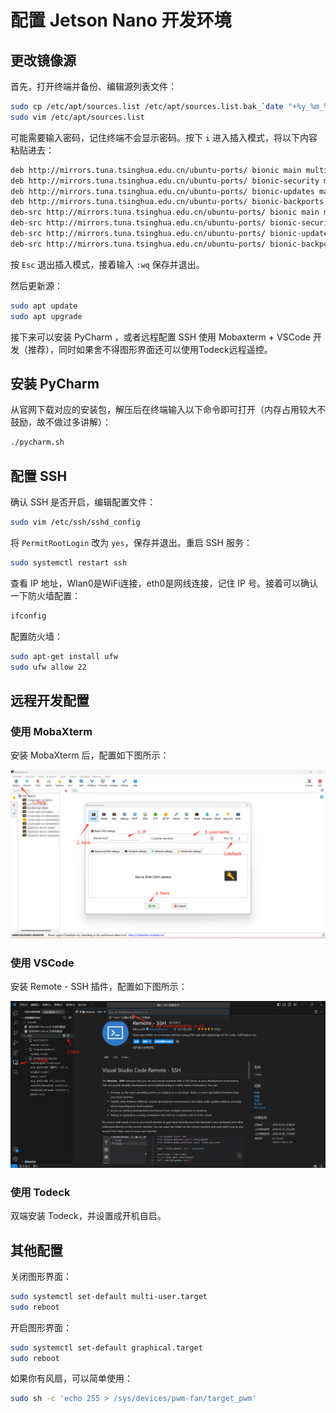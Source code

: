 # 配置 Jetson Nano 开发环境

## 更改镜像源

首先，打开终端并备份、编辑源列表文件：

```bash
sudo cp /etc/apt/sources.list /etc/apt/sources.list.bak_`date "+%y_%m_%d"`
sudo vim /etc/apt/sources.list
```

可能需要输入密码，记住终端不会显示密码。按下 `i` 进入插入模式，将以下内容粘贴进去：

```bash
deb http://mirrors.tuna.tsinghua.edu.cn/ubuntu-ports/ bionic main multiverse restricted universe
deb http://mirrors.tuna.tsinghua.edu.cn/ubuntu-ports/ bionic-security main multiverse restricted universe
deb http://mirrors.tuna.tsinghua.edu.cn/ubuntu-ports/ bionic-updates main multiverse restricted universe
deb http://mirrors.tuna.tsinghua.edu.cn/ubuntu-ports/ bionic-backports main multiverse restricted universe
deb-src http://mirrors.tuna.tsinghua.edu.cn/ubuntu-ports/ bionic main multiverse restricted universe
deb-src http://mirrors.tuna.tsinghua.edu.cn/ubuntu-ports/ bionic-security main multiverse restricted universe
deb-src http://mirrors.tuna.tsinghua.edu.cn/ubuntu-ports/ bionic-updates main multiverse restricted universe
deb-src http://mirrors.tuna.tsinghua.edu.cn/ubuntu-ports/ bionic-backports main multiverse restricted universe
```

按 `Esc` 退出插入模式，接着输入 `:wq` 保存并退出。

然后更新源：

```bash
sudo apt update
sudo apt upgrade
```

接下来可以安装 PyCharm ，或者远程配置 SSH 使用 Mobaxterm + VSCode 开发（推荐），同时如果舍不得图形界面还可以使用Todeck远程遥控。

## 安装 PyCharm

从官网下载对应的安装包，解压后在终端输入以下命令即可打开（内存占用较大不鼓励，故不做过多讲解）：

```bash
./pycharm.sh
```

## 配置 SSH

确认 SSH 是否开启，编辑配置文件：

```bash
sudo vim /etc/ssh/sshd_config
```

将 `PermitRootLogin` 改为 `yes`，保存并退出。重启 SSH 服务：

```bash
sudo systemctl restart ssh
```

查看 IP 地址，Wlan0是WiFi连接，eth0是网线连接，记住 IP 号。接着可以确认一下防火墙配置：

```bash
ifconfig
```

配置防火墙：

```bash
sudo apt-get install ufw
sudo ufw allow 22
```

## 远程开发配置

### 使用 MobaXterm

安装 MobaXterm 后，配置如下图所示：

<div align="center"><img src="..\..\attach\Mobaxterm.png" width="1000"></div>

### 使用 VSCode

安装 Remote - SSH 插件，配置如下图所示：

<div align="center"><img src="..\../attach/vscode.png" width="1000"></div>

### 使用 Todeck

双端安装 Todeck，并设置成开机自启。

## 其他配置

关闭图形界面：

```bash
sudo systemctl set-default multi-user.target
sudo reboot
```

开启图形界面：

```bash
sudo systemctl set-default graphical.target
sudo reboot
```

如果你有风扇，可以简单使用：

```bash
sudo sh -c 'echo 255 > /sys/devices/pwm-fan/target_pwm'
```
